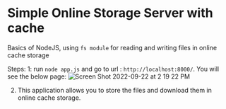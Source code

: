 # Simple Online Storage Server with cache

Basics of NodeJS, using `fs module` for reading and writing files in online cache storage

Steps:
1: run `node app.js` and go to url : `http://localhost:8000/`.
You will see the below page:
![Screen Shot 2022-09-22 at 2 19 22 PM](https://user-images.githubusercontent.com/67308492/191672679-2cc25933-c47b-42ed-979b-35002337508c.png)

2. This application allows you to store the files and download them in online cache storage.
